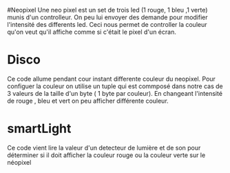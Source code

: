 #Neopixel
Une neo pixel est un set de trois led (1 rouge, 1 bleu ,1 verte) munis d'un controlleur. On peu lui envoyer des demande pour modifier l'intensité des differents led. Ceci nous permet de controller la couleur qu'on veut qu'il affiche comme si c'était le pixel d'un écran.
# Disco
Ce code allume pendant cour instant differente couleur du neopixel. Pour configuer la couleur on utilise un tuple qui est commposé dans notre cas de 3 valeurs de la taille d'un byte ( 1 byte par couleur). En changeant l'intensité de rouge , bleu et vert on peu afficher différente couleur.
# smartLight
 Ce code vient lire la valeur d'un detecteur de lumière et de son pour déterminer si il doit afficher la couleur rouge ou la couleur verte sur le néopixel
